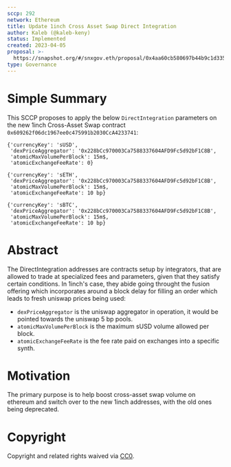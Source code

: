 ```yaml
---
sccp: 292
network: Ethereum
title: Update 1inch Cross Asset Swap Direct Integration
author: Kaleb (@kaleb-keny)
status: Implemented
created: 2023-04-05
proposal: >-
  https://snapshot.org/#/snxgov.eth/proposal/0x4aa60cb580697b44b9c1d3358b788ac450bd38190cbbb2fc2006c8a0eb258cc6
type: Governance
---
```


# Simple Summary

This SCCP proposes to apply the below `DirectIntegration` parameters on the new 1inch Cross-Asset Swap contract `0x609262f06dc1967ee0c475991b2030CcA4233741`:

```
{'currencyKey': 'sUSD',
 'dexPriceAggregator': '0x228bCc970003Ca7588337604AFD9Fc5d92bF1C8B',
 'atomicMaxVolumePerBlock': 15m$,
 'atomicExchangeFeeRate': 0}

{'currencyKey': 'sETH',
 'dexPriceAggregator': '0x228bCc970003Ca7588337604AFD9Fc5d92bF1C8B',
 'atomicMaxVolumePerBlock': 15m$,
 'atomicExchangeFeeRate': 10 bp}

{'currencyKey': 'sBTC',
 'dexPriceAggregator': '0x228bCc970003Ca7588337604AFD9Fc5d92bF1C8B',
 'atomicMaxVolumePerBlock': 15m$,
 'atomicExchangeFeeRate': 10 bp}
```

# Abstract

The DirectIntegration addresses are contracts setup by integrators, that are allowed to trade at specialized fees and parameters, given that they satisfy certain conditions. In 1inch's case, they abide going throught the fusion offering which incorporates around a block delay for filling an order which leads to fresh uniswap prices being used:
- `dexPriceAggregator` is the uniswap aggregator in operation, it would be pointed towards the uniswap 5 bp pools.
- `atomicMaxVolumePerBlock` is the maximum sUSD volume allowed per block.
- `atomicExchangeFeeRate` is the fee rate paid on exchanges into a specific synth.


# Motivation

The primary purpose is to help boost cross-asset swap volume on ethereum and switch over to the new 1inch addresses, with the old ones being deprecated.


# Copyright

Copyright and related rights waived via [CC0](https://creativecommons.org/publicdomain/zero/1.0/).
